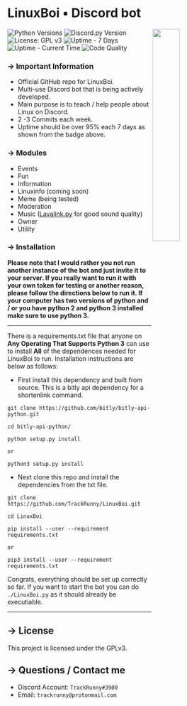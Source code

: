 [//]: # (MAIN TITLE)
# LinuxBoi • Discord bot

[//]: # (LINUXBOI PICTURE)
<img align="right" src="https://i.imgur.com/aiIXeCJ.png" width=35%>

[//]: # (BADGES)
![Python Versions](https://img.shields.io/badge/python-3.6%20%7C%203.7-blue?style=flat-square)
![Discord.py Version](https://img.shields.io/badge/discord.py-1.2.3-blue?style=flat-square)
![License: GPL v3](https://img.shields.io/badge/License-GPLv3-blue.svg?style=flat-square)
![Uptime - 7 Days](https://img.shields.io/uptimerobot/ratio/7/m783522026-b61cac99a2e1ba3a3d6f251c?style=flat-square)
![Uptime - Current Time](https://img.shields.io/uptimerobot/status/m783522026-b61cac99a2e1ba3a3d6f251c?style=flat-square)
![Code Quality](https://img.shields.io/codacy/grade/179a29ed15bb40b5b0eed2b695791f94?style=flat-square) 

[//]: # (KEY INFORMATION HEADER)
### →  Important Information

* Official GitHub repo for LinuxBoi.
* Multi-use Discord bot that is being actively developed.
* Main purpose is to teach / help people about Linux on Discord.
* 2 -3 Commits each week.
* Uptime should be over 95% each 7 days as shown from the badge above.

[//]: # (MODULES HEADER)
### → Modules
* Events
* Fun
* Information
* Linuxinfo (coming soon)
* Meme (being tested)
* Moderation
* Music ([Lavalink.py](https://github.com/Devoxin/Lavalink.py "Lavalink") for good sound quality)
* Owner
* Utility

[//]: # (INSTALLATION HEADER)
### → Installation

**Please note that I would rather you not run another instance of the bot and just invite it to your server. If you really want to run it with your own token for testing or another reason, please follow the directions below to run it. If your computer has two versions of python and / or you have python 2 and python 3 installed make sure to use python 3.**

---

There is a requirements.txt file that anyone on **Any Operating That Supports Python 3** can use to install **All** of the dependences needed for LinuxBoi to run. Installation instructions are below as follows:

* First install this dependency and built from source. This is a bitly api dependency for a shortenlink command.
```
git clone https://github.com/bitly/bitly-api-python.git

cd bitly-api-python/

python setup.py install

or

python3 setup.py install

```

* Next clone this repo and install the dependencies from the txt file.

```
git clone https://github.com/TrackRunny/LinuxBoi.git

cd LinuxBoi

pip install --user --requirement requirements.txt

or

pip3 install --user --requirement requirements.txt  
```
Congrats, everything should be set up correctly so far. If you want to start the bot you can do `./LinuxBoi.py` as it should already be executiable.

---

[//]: # (LICENSE INFO)
## → License

This project is licensed under the GPLv3.

[//]: # (END OF README)
## → Questions / Contact me

* Discord Account: `TrackRunny#3900`
* Email: `trackrunny@protonmail.com`